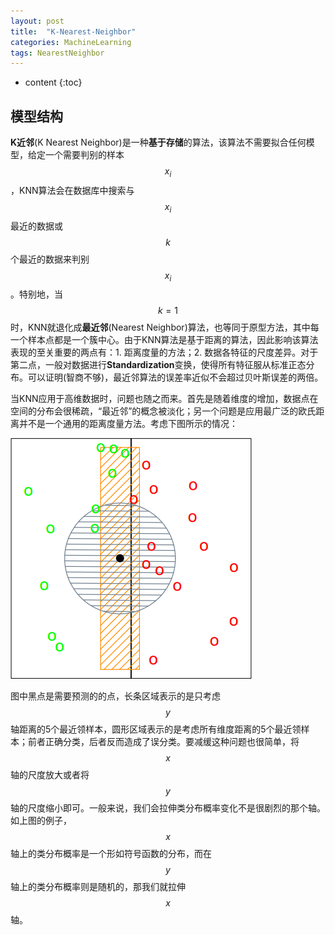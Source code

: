 ```yaml
---
layout: post
title:  "K-Nearest-Neighbor"
categories: MachineLearning
tags: NearestNeighbor
---
```


* content
{:toc}

## 模型结构

**K近邻**(K Nearest Neighbor)是一种**基于存储**的算法，该算法不需要拟合任何模型，给定一个需要判别的样本$$x_{i}$$，KNN算法会在数据库中搜索与$$x_{i}$$最近的数据或$$k$$个最近的数据来判别$$x_{i}$$。特别地，当$$k=1$$时，KNN就退化成**最近邻**(Nearest Neighbor)算法，也等同于原型方法，其中每一个样本点都是一个簇中心。由于KNN算法是基于距离的算法，因此影响该算法表现的至关重要的两点有：1. 距离度量的方法；2. 数据各特征的尺度差异。对于第二点，一般对数据进行**Standardization**变换，使得所有特征服从标准正态分布。可以证明(智商不够)，最近邻算法的误差率近似不会超过贝叶斯误差的两倍。

当KNN应用于高维数据时，问题也随之而来。首先是随着维度的增加，数据点在空间的分布会很稀疏，“最近邻”的概念被淡化；另一个问题是应用最广泛的欧氏距离并不是一个通用的距离度量方法。考虑下图所示的情况：

![](/img/2018-12-29_18-37-44.png)

图中黑点是需要预测的的点，长条区域表示的是只考虑$$y$$轴距离的5个最近领样本，圆形区域表示的是考虑所有维度距离的5个最近领样本；前者正确分类，后者反而造成了误分类。要减缓这种问题也很简单，将$$x$$轴的尺度放大或者将$$y$$轴的尺度缩小即可。一般来说，我们会拉伸类分布概率变化不是很剧烈的那个轴。如上图的例子，$$x$$轴上的类分布概率是一个形如符号函数的分布，而在$$y$$轴上的类分布概率则是随机的，那我们就拉伸$$x$$轴。